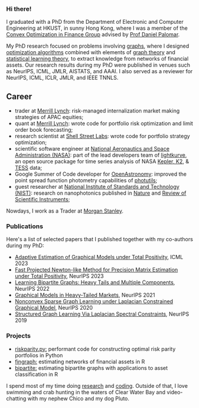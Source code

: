 ### Hi there!

I graduated with a PhD from the Department of Electronic and Computer Engineering at HKUST, in sunny Hong Kong,
where I was a member of the [Convex Optimization in Finance Group](https://github.com/convexfi) advised by [Prof Daniel Palomar](https://github.com/dppalomar).

My PhD research focused on problems involving [graphs](https://en.wikipedia.org/wiki/Graph_(discrete_mathematics)),
where I designed [optimization algorithms](https://en.wikipedia.org/wiki/Mathematical_optimization) combined with elements of
[graph theory](https://en.wikipedia.org/wiki/Graph_theory) and
[statistical learning theory](https://en.wikipedia.org/wiki/Statistical_learning_theory),
to extract knowledge from networks of financial assets.
Our research results during my PhD were published in venues such as
NeurIPS, ICML, JMLR, AISTATS, and AAAI. I also served as a reviewer for NeurIPS, ICML, ICLR, JMLR, and IEEE TNNLS.

## Career

* trader at [Merrill Lynch](https://www.linkedin.com/company/bank-of-america-merrill-lynch/): risk-managed internalization market making strategies of APAC equities;
* quant at [Merrill Lynch](https://www.linkedin.com/company/bank-of-america-merrill-lynch/): wrote code for portfolio risk optimization and limit order book forecasting;
* research scientist at [Shell Street Labs](https://www.linkedin.com/company/shell-street-labs/about/): wrote code for portfolio strategy optimization;
* scientific software engineer at [National Aeronautics and Space Administration (NASA)](https://exoplanets.nasa.gov/news/1529/meet-the-kepler-mission-team/): part of the lead developers team of [lightkurve](https://github.com/lightkurve/lightkurve), an open source package for time series analysis of NASA [Kepler, K2](https://www.nasa.gov/mission_pages/kepler/main/index.html), & [TESS](https://exoplanets.nasa.gov/tess/) data;
* Google Summer of Code developer for [OpenAstronomy](https://www.openastronomy.org): improved the point spread function photometry capabilities of [photutils](https://github.com/astropy/photutils/graphs/contributors);
* guest researcher at [National Institute of Standards and Technology (NIST)](https://www.nist.gov): research on nanophotonics published in [Nature](https://www.nature.com/articles/s41467-017-00987-6) and [Review of Scientific Instruments](https://aip.scitation.org/doi/full/10.1063/1.4976578);

Nowdays, I work as a Trader at [Morgan Stanley](https://www.linkedin.com/company/morgan-stanley/).

### Publications

Here's a list of selected papers that I published together with my co-authors during my PhD:

* [Adaptive Estimation of Graphical Models under Total Positivity](https://proceedings.mlr.press/v202/ying23a/ying23a.pdf), ICML 2023
* [Fast Projected Newton-like Method for Precision Matrix Estimation under Total Positivity](https://openreview.net/pdf?id=C9cgwmJ8Pt), NeurIPS 2023
* [Learning Bipartite Graphs: Heavy Tails and Multiple Components](https://papers.nips.cc/paper_files/paper/2022/hash/5adff4d5402703418f7210a4004e1314-Abstract-Conference.html), NeurIPS 2022
* [Graphical Models in Heavy-Tailed Markets](https://papers.nips.cc/paper/2021/hash/a64a034c3cb8eac64eb46ea474902797-Abstract.html), NeurIPS 2021
* [Nonconvex Sparse Graph Learning under Laplacian Constrained Graphical Model](https://proceedings.neurips.cc/paper/2020/hash/4ef42b32bccc9485b10b8183507e5d82-Abstract.html), NeurIPS 2020
* [Structured Graph Learning Via Laplacian Spectral Constraints](https://papers.nips.cc/paper/9339-structured-graph-learning-via-laplacian-spectral-constraints), NeurIPS 2019

### Projects

* [riskparity.py:](https://github.com/convexfi/riskparity.py)
performant code for constructing optimal risk parity portfolios in
Python
* [fingraph:](https://github.com/convexfi/fingraph) estimating networks of financial assets
in R
* [bipartite:](https://github.com/convexfi/bipartite) estimating bipartite graphs
with applications to asset classification in R

I spend most of my time doing [research](https://scholar.google.com/citations?hl=en&user=ilvNpCoAAAAJ&view_op=list_works&sortby=pubdate)
and [coding](https://github.com/mirca). Outside of that, I love swimming and
crab hunting in the waters of Clear Water Bay and video-chatting with my nephew
Chico and my dog Pluto.
